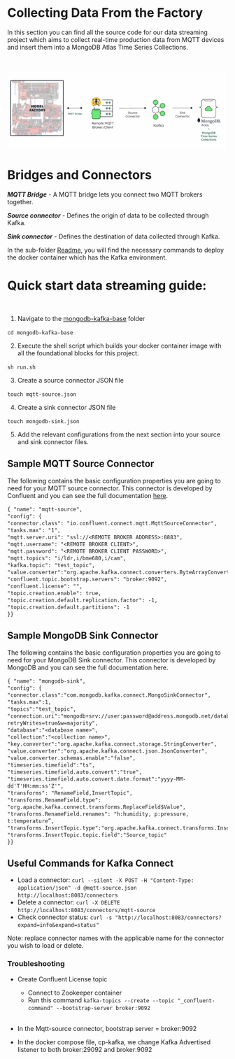 # Collecting Data From the Factory #


In this section you can find all the source code for our data streaming project which aims to collect real-time production data from MQTT devices and insert them into a MongoDB Atlas Time Series Collections. 

<br/>

![](Img/arq.png?raw=true )

# Bridges and Connectors #

***MQTT Bridge*** - A MQTT bridge lets you connect two MQTT brokers together.

***Source connector*** - Defines the origin of data to be collected through Kafka.

***Sink connector*** - Defines the destination of data collected through Kafka.

In the sub-folder [Readme](https://https://github.com/mongodb-industry-solutions/smart-factory/tree/main/shopfloor-data-integration/mongodb-kafka-base), you will find the necessary commands to deploy the docker container which has the Kafka environment.



# Quick start data streaming guide:

<br/>

1. Navigate to the [mongodb-kafka-base](https://https://github.com/mongodb-industry-solutions/smart-factory/tree/main/shopfloor-data-integration/mongodb-kafka-base) folder

```cd mongodb-kafka-base```

2. Execute the shell script which builds your docker container image with all the foundational blocks for this project.

```sh run.sh```

3. Create a source connector JSON file

```touch mqtt-source.json```

4. Create a sink connector JSON file

```touch mongodb-sink.json```

5. Add the relevant configurations from the next section into your source and sink connector files.

## Sample MQTT Source Connector

The following contains the basic configuration properties you are going to need for your MQTT source connector. This connector is developed by Confluent and you can see the full documentation [here](https://docs.confluent.io/kafka-connect-mqtt/current/mqtt-source-connector/mqtt_source_connector_config.html).

```
{ "name": "mqtt-source",
"config": {
"connector.class": "io.confluent.connect.mqtt.MqttSourceConnector",
"tasks.max": "1",
"mqtt.server.uri": "ssl://<REMOTE BROKER ADDRESS>:8883",
"mqtt.username": "<REMOTE BROKER CLIENT>",
"mqtt.password": "<REMOTE BROKER CLIENT PASSWORD>",
"mqtt.topics": "i/ldr,i/bme680,i/cam",
"kafka.topic": "test_topic",
"value.converter":"org.apache.kafka.connect.converters.ByteArrayConverter",
"confluent.topic.bootstrap.servers": "broker:9092",
"confluent.license": "",
"topic.creation.enable": true,
"topic.creation.default.replication.factor": -1,
"topic.creation.default.partitions": -1 
}} 
```

## Sample MongoDB Sink Connector

The following contains the basic configuration properties you are going to need for your MongoDB Sink connector. This connector is developed by MongoDB and you can see the full documentation here.

```
{ "name": "mongodb-sink",
"config": {
"connector.class":"com.mongodb.kafka.connect.MongoSinkConnector",
"tasks.max":1,
"topics":"test_topic",
"connection.uri":"mongodb+srv://user:password@address.mongodb.net/database?retryWrites=true&w=majority",
"database":"<database name>",
"collection":"<collection name>",
"key.converter":"org.apache.kafka.connect.storage.StringConverter",
"value.converter":"org.apache.kafka.connect.json.JsonConverter",
"value.converter.schemas.enable":"false",
"timeseries.timefield":"ts",
"timeseries.timefield.auto.convert":"true",
"timeseries.timefield.auto.convert.date.format":"yyyy-MM-dd'T'HH:mm:ss'Z'",
"transforms": "RenameField,InsertTopic",
"transforms.RenameField.type": "org.apache.kafka.connect.transforms.ReplaceField$Value",
"transforms.RenameField.renames": "h:humidity, p:pressure, t:temperature”,
"transforms.InsertTopic.type":"org.apache.kafka.connect.transforms.InsertField$Value",
"transforms.InsertTopic.topic.field":"Source_topic"
}}
```

## Useful Commands for Kafka Connect
- Load a connector:
```curl --silent -X POST -H "Content-Type: application/json" -d @mqtt-source.json http://localhost:8083/connectors```
- Delete a connector:
```curl -X DELETE http://localhost:8083/connectors/mqtt-source```
- Check connector status:
```curl -s "http://localhost:8083/connectors?expand=info&expand=status"```

Note: replace connector names with the applicable name for the connector you wish to load or delete.

### Troubleshooting 

- Create Confluent License topic
    - Connect to Zookeeper container
    - Run this command
 ```kafka-topics --create --topic "_confluent-command" --bootstrap-server broker:9092```

   <br/>


- In the Mqtt-source connector, bootstrap server = broker:9092

- In the docker compose file, cp-kafka, we change Kafka Advertised listener to both broker:29092 and broker:9092
